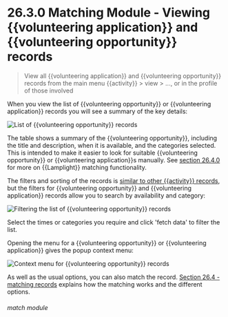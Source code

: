 # 26.3.0 Matching Module - Viewing {{volunteering application}} and {{volunteering opportunity}} records

> View all {{volunteering application}} and {{volunteering opportunity}} records from the main menu {{activity}} > view > ..., or in the profile of those involved

When you view the list of {{volunteering opportunity}} or {{volunteering application}} records you will see a summary of the key details:

![List of {{volunteering opportunity}} records](26.3.0a.PNG)

The table shows a summary of the {{volunteering opportunity}}, including the title and description, when it is available, and the categories selected.  This is intended to make it easier to look for suitable {{volunteering opportunity}} or {{volunteering application}}s manually.  See [section 26.4.0](/help/index/p/26.4) for more on {{Lamplight}} matching functionality.

The filters and sorting of the records is [similar to other {{activity}} records](/help/index/p/7.3), but the filters for {{volunteering opportunity}} and {{volunteering application}} records allow you to search by availability and category:

![Filtering the list of {{volunteering opportunity}} records](26.3.0b.PNG)

Select the times or categories you require and click 'fetch data' to filter the list.

Opening the menu for a {{volunteering opportunity}} or {{volunteering application}} gives the popup context menu:

![Context menu for {{volunteering opportunity}} records](26.3.0c.PNG)

As well as the usual options, you can also match the record.  [Section 26.4 - matching records](/help/index/p/26.4) explains how the matching works and the different options.

###### match module